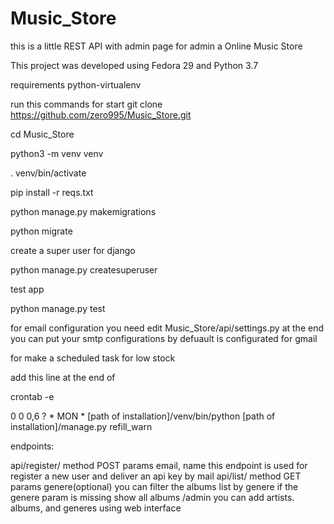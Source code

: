 # Music_Store
this is a little REST API with admin page for admin a Online Music Store

This project was developed using Fedora 29 and Python 3.7

requirements python-virtualenv

run this commands for start
git clone https://github.com/zero995/Music_Store.git

cd Music_Store

python3 -m venv venv

. venv/bin/activate

pip install -r reqs.txt


python manage.py makemigrations

python migrate

create a super user for django

python manage.py createsuperuser

test app

python manage.py test

for email configuration you need edit
Music_Store/api/settings.py
at the end you can put your smtp configurations by defuault is configurated for gmail


for make a scheduled task for low stock


add this line at the end of 

crontab -e

0 0 0,6 ? * MON * [path of installation]/venv/bin/python [path of installation]/manage.py refill_warn



endpoints:

api/register/   method POST params  email, name this endpoint is used for register a new user and deliver an api key by mail
api/list/   method GET params  genere(optional) you can filter the albums list by genere if the genere param is missing show all albums
/admin you can add artists. albums, and generes using web interface
